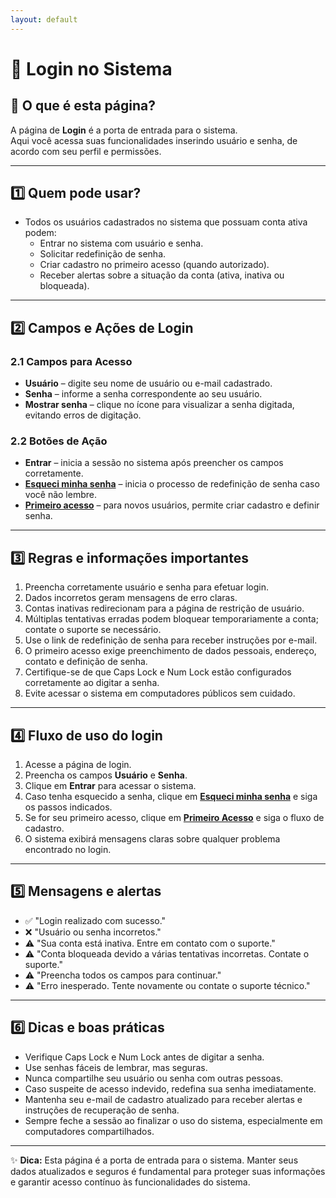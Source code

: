 ```yaml
---
layout: default
---
```


# 🔑 Login no Sistema

## 📄 O que é esta página?
A página de **Login** é a porta de entrada para o sistema.  
Aqui você acessa suas funcionalidades inserindo usuário e senha, de acordo com seu perfil e permissões.

---

## 1️⃣ Quem pode usar?
- Todos os usuários cadastrados no sistema que possuam conta ativa podem:  
  - Entrar no sistema com usuário e senha.  
  - Solicitar redefinição de senha.  
  - Criar cadastro no primeiro acesso (quando autorizado).  
  - Receber alertas sobre a situação da conta (ativa, inativa ou bloqueada).

---

## 2️⃣ Campos e Ações de Login

### 2.1 Campos para Acesso
- **Usuário** – digite seu nome de usuário ou e-mail cadastrado.  
- **Senha** – informe a senha correspondente ao seu usuário.  
- **Mostrar senha** – clique no ícone para visualizar a senha digitada, evitando erros de digitação.

### 2.2 Botões de Ação
- **Entrar** – inicia a sessão no sistema após preencher os campos corretamente.  
- **[Esqueci minha senha](0.3%20redefinicao-de-senha.md)** – inicia o processo de redefinição de senha caso você não lembre.  
- **[Primeiro acesso](0.1%20primeiro-acesso.md)** – para novos usuários, permite criar cadastro e definir senha.

---

## 3️⃣ Regras e informações importantes
1. Preencha corretamente usuário e senha para efetuar login.  
2. Dados incorretos geram mensagens de erro claras.  
3. Contas inativas redirecionam para a página de restrição de usuário.  
4. Múltiplas tentativas erradas podem bloquear temporariamente a conta; contate o suporte se necessário.  
5. Use o link de redefinição de senha para receber instruções por e-mail.  
6. O primeiro acesso exige preenchimento de dados pessoais, endereço, contato e definição de senha.  
7. Certifique-se de que Caps Lock e Num Lock estão configurados corretamente ao digitar a senha.  
8. Evite acessar o sistema em computadores públicos sem cuidado.

---

## 4️⃣ Fluxo de uso do login
1. Acesse a página de login.  
2. Preencha os campos **Usuário** e **Senha**.  
3. Clique em **Entrar** para acessar o sistema.  
4. Caso tenha esquecido a senha, clique em [**Esqueci minha senha**](0.3%20redefinicao-de-senha.md) e siga os passos indicados.  
5. Se for seu primeiro acesso, clique em [**Primeiro Acesso**](0.1%20primeiro-acesso.md) e siga o fluxo de cadastro.  
6. O sistema exibirá mensagens claras sobre qualquer problema encontrado no login.

---

## 5️⃣ Mensagens e alertas
- ✅ "Login realizado com sucesso."  
- ❌ "Usuário ou senha incorretos."  
- ⚠️ "Sua conta está inativa. Entre em contato com o suporte."  
- ⚠️ "Conta bloqueada devido a várias tentativas incorretas. Contate o suporte."  
- ⚠️ "Preencha todos os campos para continuar."  
- ⚠️ "Erro inesperado. Tente novamente ou contate o suporte técnico."

---

## 6️⃣ Dicas e boas práticas
- Verifique Caps Lock e Num Lock antes de digitar a senha.  
- Use senhas fáceis de lembrar, mas seguras.  
- Nunca compartilhe seu usuário ou senha com outras pessoas.  
- Caso suspeite de acesso indevido, redefina sua senha imediatamente.  
- Mantenha seu e-mail de cadastro atualizado para receber alertas e instruções de recuperação de senha.  
- Sempre feche a sessão ao finalizar o uso do sistema, especialmente em computadores compartilhados.

---

✨ **Dica:** Esta página é a porta de entrada para o sistema. Manter seus dados atualizados e seguros é fundamental para proteger suas informações e garantir acesso contínuo às funcionalidades do sistema.